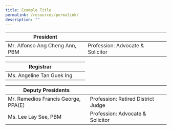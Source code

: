 ```yaml
---
title: Example Title
permalink: /resources/permalink/
description: ""
---
```



| President |  |  |
| -------- | -------- | -------- |
| Mr. Alfonso Ang Cheng Ann,  PBM     | Profession:  Advocate & Solicitor |

| Registrar |  |  |
| -------- | -------- | -------- |
| Ms. Angeline Tan Guek Ing    |  |



| Deputy Presidents |  |  |
| -------- | -------- | -------- |
| Mr. Remedios Francis George,  PPA(E)     | Profession: Retired District Judge     |  
| Ms. Lee Lay See, PBM |    Profession: Advocate & Solicitor





